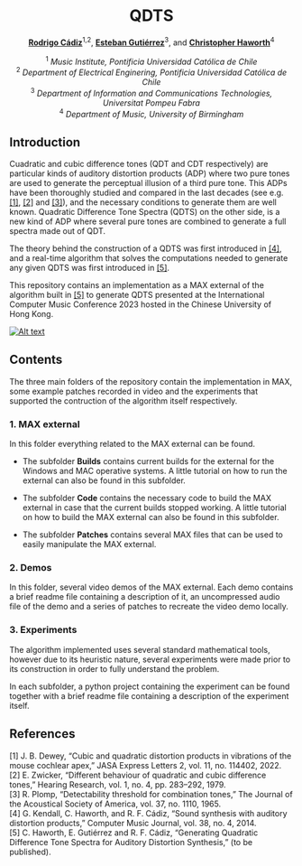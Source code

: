 <div align="center">
  
# QDTS

[**Rodrigo Cádiz**](https://rodrigocadiz.com/music/)<sup>1,2</sup>, [**Esteban Gutiérrez**](https://github.com/cordutie)<sup>3</sup>, and [**Christopher Haworth**](https://www.birmingham.ac.uk/staff/profiles/music/haworth-christopher.aspx)<sup>4</sup>

<sup>1</sup> *Music Institute, Pontificia Universidad Católica de Chile* <br>
<sup>2</sup> *Department of Electrical Enginering, Pontificia Universidad Católica de Chile* <br>
<sup>3</sup> *Department of Information and Communications Technologies, Universitat Pompeu Fabra* <br>
<sup>4</sup> *Department of Music, University of Birmingham* <br>

<div align="left">

## Introduction

Cuadratic and cubic difference tones (QDT and CDT respectively) are
particular kinds of auditory distortion products (ADP) where two 
pure tones are used to generate the perceptual illusion of a third 
pure tone. This ADPs have been thoroughly studied and compared in the
last decades (see e.g. [[1]](#1), [[2]](#2) and [[3]](#3)),
and the necessary conditions to generate them are well known.
Quadratic Difference Tone Spectra (QDTS) on the other side, is a 
new kind of ADP where several pure tones are combined to generate a 
full spectra made out of QDT.

The theory behind the construction of a QDTS was first introduced in 
[[4]](#4), and a real-time algorithm that solves the computations
needed to generate any given QDTS was first introduced in [[5]](#5).

This repository contains an implementation as a MAX external of 
the algorithm built in [[5]](#5) to generate QDTS presented at the 
International Computer Music Conference 2023 hosted in the Chinese 
University of Hong Kong.

[![Alt text](https://i3.ytimg.com/vi/UodLZ9XQ_S0/maxresdefault.jpg)](https://youtu.be/UodLZ9XQ_S0)

## Contents

The three main folders of the repository contain the implementation
in MAX, some example patches recorded in video and the experiments
that supported the contruction of the algorithm itself respectively.

### 1. MAX external

In this folder everything related to the MAX external can be found.

- The subfolder **Builds** contains current builds for the external
for the Windows and MAC operative systems. A little tutorial on how
to run the external can also be found in this subfolder.

- The subfolder **Code** contains the necessary code to build the MAX
external in case that the current builds stopped working. A little
tutorial on how to build the MAX external can also be found in this
subfolder.

- The subfolder **Patches** contains several MAX files that can be used 
to easily manipulate the MAX external. 

### 2. Demos

In this folder, several video demos of the MAX external. Each demo 
contains a brief readme file containing a description of it, an 
uncompressed audio file of the demo and a series of patches to recreate
the video demo locally.

### 3. Experiments

The algorithm implemented uses several standard mathematical tools,
however due to its heuristic nature, several experiments were made 
prior to its construction in order to fully understand the problem.

In each subfolder, a python project containing the experiment can be
found together with a brief readme file containing a description of
the experiment itself.  

## References

<a id="1">[1]</a> J. B. Dewey, “Cubic and quadratic distortion products in vibrations of the mouse cochlear apex,” JASA Express Letters 2, vol. 11, no. 114402, 2022.\
<a id="2">[2]</a> E. Zwicker, “Different behaviour of quadratic and cubic difference tones,” Hearing Research, vol. 1, no. 4, pp. 283–292, 1979.\
<a id="3">[3]</a> R. Plomp, “Detectability threshold for combination tones,” The Journal of the Acoustical Society of America, vol. 37, no. 1110, 1965.\
<a id="4">[4]</a> G. Kendall, C. Haworth, and R. F. Cádiz, “Sound synthesis with auditory distortion products,” Computer Music Journal, vol. 38, no. 4, 2014.\
<a id="5">[5]</a> C. Haworth, E. Gutiérrez and R. F. Cádiz, “Generating Quadratic Difference Tone Spectra for Auditory Distortion Synthesis,” (to be published).
